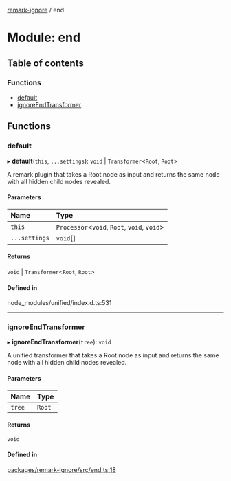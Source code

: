 [remark-ignore](../README.md) / end

# Module: end

## Table of contents

### Functions

- [default](end.md#default)
- [ignoreEndTransformer](end.md#ignoreendtransformer)

## Functions

### default

▸ **default**(`this`, `...settings`): `void` \| `Transformer`<`Root`, `Root`\>

A remark plugin that takes a Root node as input and returns the same node
with all hidden child nodes revealed.

#### Parameters

| Name | Type |
| :------ | :------ |
| `this` | `Processor`<`void`, `Root`, `void`, `void`\> |
| `...settings` | `void`[] |

#### Returns

`void` \| `Transformer`<`Root`, `Root`\>

#### Defined in

node_modules/unified/index.d.ts:531

___

### ignoreEndTransformer

▸ **ignoreEndTransformer**(`tree`): `void`

A unified transformer that takes a Root node as input and returns the same
node with all hidden child nodes revealed.

#### Parameters

| Name | Type |
| :------ | :------ |
| `tree` | `Root` |

#### Returns

`void`

#### Defined in

[packages/remark-ignore/src/end.ts:18](https://github.com/Xunnamius/unified-utils/blob/82312c4/packages/remark-ignore/src/end.ts#L18)
